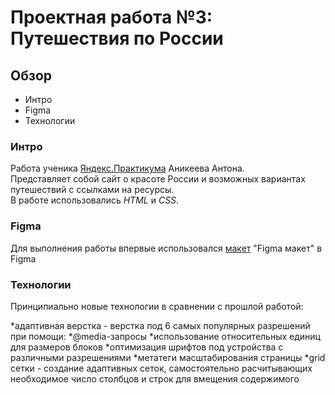# Проектная работа №3: **Путешествия по России**

## **Обзор**
* Интро
* Figma
* Технологии

### **Интро**

Работа ученика [Яндекс.Практикума](https://praktikum.yandex.ru/ "Яндекс.Практикум") Аникеева Антона.  
Представляет собой сайт о красоте России и возможных вариантах путешествий с ссылками на ресурсы.  
В работе использовались *HTML* и *CSS*.

### **Figma**

Для выполнения работы впервые использовался [макет](https://bit.ly/39T9rtX) "Figma макет" в Figma

### **Технологии**

Принципиально новые технологии в сравнении с прошлой работой:

*адаптивная верстка - верстка под 6 самых популярных разрешений при помощи:
    *@media-запросы
    *использование относительных единиц для размеров блоков
    *оптимизация шрифтов под устройства с различными разрешениями
    *метатеги масштабирования страницы
*grid сетки - создание адаптивных сеток, самостоятельно расчитывающих необходимое число столбцов и строк для вмещения содержимого

